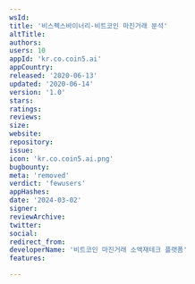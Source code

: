 ```yaml
---
wsId: 
title: '비스펙스바이너리-비트코인 마진거래 분석'
altTitle: 
authors: 
users: 10
appId: 'kr.co.coin5.ai'
appCountry: 
released: '2020-06-13'
updated: '2020-06-14'
version: '1.0'
stars: 
ratings: 
reviews: 
size: 
website: 
repository: 
issue: 
icon: 'kr.co.coin5.ai.png'
bugbounty: 
meta: 'removed'
verdict: 'fewusers'
appHashes: 
date: '2024-03-02'
signer: 
reviewArchive: 
twitter: 
social: 
redirect_from: 
developerName: '비트코인 마진거래 소액재테크 플랫폼'
features: 

---
```


